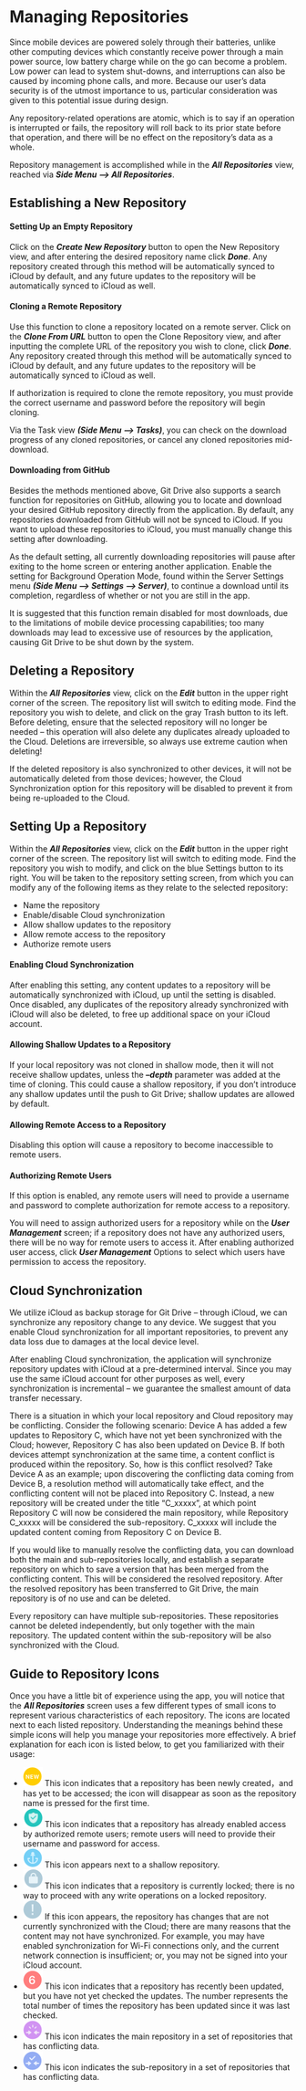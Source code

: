 Managing Repositories
=================================
Since mobile devices are powered solely through their batteries, unlike other computing devices which constantly receive power through a main power source, low battery charge while on the go can become a problem. Low power can lead to system shut-downs, and interruptions can also be caused by incoming phone calls, and more. Because our user’s data security is of the utmost importance to us, particular consideration was given to this potential issue during design.

Any repository-related operations are atomic, which is to say if an operation is interrupted or fails, the repository will roll back to its prior state before that operation, and there will be no effect on the repository’s data as a whole.

Repository management is accomplished while in the ***All Repositories*** view, reached via ***Side Menu --> All Repositories***.

Establishing a New Repository
---------
#### Setting Up an Empty Repository
Click on the ***Create New Repository*** button to open the New Repository view, and after entering the desired repository name click ***Done***. Any repository created through this method will be automatically synced to iCloud by default, and any future updates to the repository will be automatically synced to iCloud as well.

#### Cloning a Remote Repository
Use this function to clone a repository located on a remote server. Click on the ***Clone From URL*** button to open the Clone Repository view, and after inputting the complete URL of the repository you wish to clone, click ***Done***. Any repository created through this method will be automatically synced to iCloud by default, and any future updates to the repository will be automatically synced to iCloud as well.

If authorization is required to clone the remote repository, you must provide the correct username and password before the repository will begin cloning.

Via the Task view ***(Side Menu --> Tasks)***, you can check on the download progress of any cloned repositories, or cancel any cloned repositories mid-download. 

#### Downloading from GitHub
Besides the methods mentioned above, Git Drive also supports a search function for repositories on GitHub, allowing you to locate and download your desired GitHub repository directly from the application. By default, any repositories downloaded from GitHub will not be synced to iCloud. If you want to upload these repositories to iCloud, you must manually change this setting after downloading. 

As the default setting, all currently downloading repositories will pause after exiting to the home screen or entering another application. Enable the setting for Background Operation Mode, found within the Server Settings menu ***(Side Menu -->  Settings --> Server)***, to continue a download until its completion, regardless of whether or not you are still in the app.

It is suggested that this function remain disabled for most downloads, due to the limitations of mobile device processing capabilities; too many downloads may lead to excessive use of resources by the application, causing Git Drive to be shut down by the system.

Deleting a Repository
---------
Within the ***All Repositories*** view, click on the ***Edit*** button in the upper right corner of the screen. The repository list will switch to editing mode. Find the repository you wish to delete, and click on the gray Trash button to its left. Before deleting, ensure that the selected repository will no longer be needed – this operation will also delete any duplicates already uploaded to the Cloud. Deletions are irreversible, so always use extreme caution when deleting! 

If the deleted repository is also synchronized to other devices, it will not be automatically deleted from those devices; however, the Cloud Synchronization option for this repository will be disabled to prevent it from being re-uploaded to the Cloud.

Setting Up a Repository
---------
Within the ***All Repositories*** view, click on the ***Edit*** button in the upper right corner of the screen. The repository list will switch to editing mode. Find the repository you wish to modify, and click on the blue Settings button to its right. You will be taken to the repository setting screen, from which you can modify any of the following items as they relate to the selected repository:
- Name the repository
- Enable/disable Cloud synchronization
- Allow shallow updates to the repository
- Allow remote access to the repository
- Authorize remote users

#### Enabling Cloud Synchronization
After enabling this setting, any content updates to a repository will be automatically synchronized with iCloud, up until the setting is disabled. Once disabled, any duplicates of the repository already synchronized with iCloud will also be deleted, to free up additional space on your iCloud account.

#### Allowing Shallow Updates to a Repository
If your local repository was not cloned in shallow mode, then it will not receive shallow updates, unless the ***–depth*** parameter was added at the time of cloning.  This could cause a shallow repository, if you don’t introduce any shallow updates until the push to Git Drive; shallow updates are allowed by default.

#### Allowing Remote Access to a Repository
Disabling this option will cause a repository to become inaccessible to remote users.

#### Authorizing Remote Users
If this option is enabled, any remote users will need to provide a username and password to complete authorization for remote access to a repository.

You will need to assign authorized users for a repository while on the ***User Management*** screen; if a repository does not have any authorized users, there will be no way for remote users to access it. After enabling authorized user access, click ***User Management*** Options to select which users have permission to access the repository. 

Cloud Synchronization
---------
We utilize iCloud as backup storage for Git Drive – through iCloud, we can synchronize any repository change to any device. We suggest that you enable Cloud synchronization for all important repositories, to prevent any data loss due to damages at the local device level.

After enabling Cloud synchronization, the application will synchronize repository updates with iCloud at a pre-determined interval. Since you may use the same iCloud account for other purposes as well, every synchronization is incremental – we guarantee the smallest amount of data transfer necessary.

There is a situation in which your local repository and Cloud repository may be conflicting. Consider the following scenario: Device A has added a few updates to Repository C, which have not yet been synchronized with the Cloud; however, Repository C has also been updated on Device B. If both devices attempt synchronization at the same time, a content conflict is produced within the repository. So, how is this conflict resolved? Take Device A as an example; upon discovering the conflicting data coming from Device B, a resolution method will automatically take effect, and the conflicting content will not be placed into Repository C. Instead, a new repository will be created under the title “C_xxxxx”, at which point Repository C will now be considered the main repository, while Repository C_xxxxx will be considered the sub-repository. C_xxxxx will include the updated content coming from Repository C on Device B.

If you would like to manually resolve the conflicting data, you can download both the main and sub-repositories locally, and establish a separate repository on which to save a version that has been merged from the conflicting content. This will be considered the resolved repository. After the resolved repository has been transferred to Git Drive, the main repository is of no use and can be deleted.

Every repository can have multiple sub-repositories. These repositories cannot be deleted independently, but only together with the main repository. The updated content within the sub-repository will be also synchronized with the Cloud.

Guide to Repository Icons
---------
Once you have a little bit of experience using the app, you will notice that the ***All Repositories*** screen uses a few different types of small icons to represent various characteristics of each repository. The icons are located next to each listed repository. Understanding the meanings behind these simple icons will help you manage your repositories more effectively. A brief explanation for each icon is listed below, to get you familiarized with their usage: 

- ![](../image/icon_indicator_repository_new.png) This icon indicates that a repository has been newly created，and has yet to be accessed; the icon will disappear as soon as the repository name is pressed for the first time.
- ![](../image/icon_indicator_repository_auth.png) This icon indicates that a repository has already enabled access by authorized remote users; remote users will need to provide their username and password for access.
- ![](../image/icon_indicator_repository_shallow.png) This icon appears next to a shallow repository.
- ![](../image/icon_indicator_repository_locked.png) This icon indicates that a repository is currently locked; there is no way to proceed with any write operations on a locked repository.
- ![](../image/icon_indicator_repository_need_backup.png) If this icon appears, the repository has changes that are not currently synchronized with the Cloud; there are many reasons that the content may not have synchronized. For example, you may have enabled synchronization for Wi-Fi connections only, and the current network connection is insufficient; or, you may not be signed into your iCloud account.
- ![](../image/icon_indicator_repository_new_content.png) This icon indicates that a repository has recently been updated, but you have not yet checked the updates. The number represents the total number of times the repository has been updated since it was last checked. 
- ![](../image/icon_indicator_repository_root.png) This icon indicates the main repository in a set of repositories that has conflicting data.
- ![](../image/icon_indicator_repository_child.png) This icon indicates the sub-repository in a set of repositories that has conflicting data.

